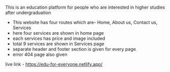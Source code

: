 This is an education platform for people who are interested in higher studies after undergraduation

* This website has four routes which are- Home, About us, Contact us, Services
* here four services are shown in home page
* each services has price and image included
* total 9 services are shown in Services page
* separate header and footer section is given for every page
* error 404 page also given 

live link - https://edu-for-everyone.netlify.app/
